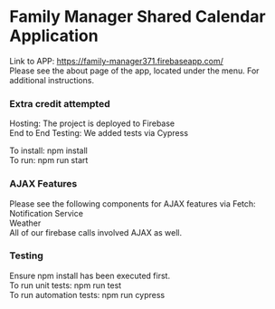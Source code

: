 # Family Manager Shared Calendar Application
Link to APP: https://family-manager371.firebaseapp.com/<br>
Please see the about page of the app, located under the menu. For additional instructions.

### Extra credit attempted
Hosting: The project is deployed to Firebase<br>
End to End Testing: We added tests via Cypress

To install: npm install<br>
To run: npm run start

### AJAX Features
Please see the following components for AJAX features via Fetch:<br>
Notification Service<br>
Weather<br>
All of our firebase calls involved AJAX as well.

### Testing
Ensure npm install has been executed first.<br>
To run unit tests: npm run test<br>
To run automation tests: npm run cypress

